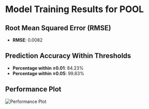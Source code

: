 # Model Training Results for POOL

## Root Mean Squared Error (RMSE)
- **RMSE**: 0.0082

## Prediction Accuracy Within Thresholds
- **Percentage within ±0.01**: 84.23%
- **Percentage within ±0.05**: 99.83%

## Performance Plot
![Performance Plot](../imgs/POOL.png)
